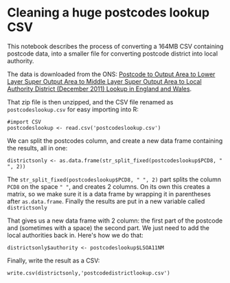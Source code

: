 # Cleaning a huge postcodes lookup CSV

This notebook describes the process of converting a 164MB CSV containing postcode data, into a smaller file for converting postcode district into local authority.

The data is downloaded from the ONS: [Postcode to Output Area to Lower Layer Super Output Area to Middle Layer Super Output Area to Local Authority District (December 2011) Lookup in England and Wales](https://ons.maps.arcgis.com/home/item.html?id=ef72efd6adf64b11a2228f7b3e95deea).

That zip file is then unzipped, and the CSV file renamed as `postcodeslookup.csv` for easy importing into R:

```{r}
#import CSV
postcodeslookup <- read.csv('postcodeslookup.csv')
```

We can split the postcodes column, and create a new data frame containing the results, all in one:

```{r}
districtsonly <- as.data.frame(str_split_fixed(postcodeslookup$PCD8, " ", 2))
```

The `str_split_fixed(postcodeslookup$PCD8, " ", 2)` part splits the column `PCD8` on the space `" "`, and creates 2 columns. On its own this creates a matrix, so we make sure it is a data frame by wrapping it in parentheses after `as.data.frame`. Finally the results are put in a new variable called `districtsonly`

That gives us a new data frame with 2 column: the first part of the postcode and (sometimes with a space) the second part. We just need to add the local authorities back in. Here's how we do that:

```{r}
districtsonly$authority <- postcodeslookup$LSOA11NM
```

Finally, write the result as a CSV:

```{r}
write.csv(districtsonly,'postcodedistrictlookup.csv')
```

